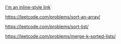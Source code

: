 

[I'm an inline-style link](./solutions/sort-an-array.py)

https://leetcode.com/problems/sort-an-array/

https://leetcode.com/problems/sort-list/

https://leetcode.com/problems/merge-k-sorted-lists/
